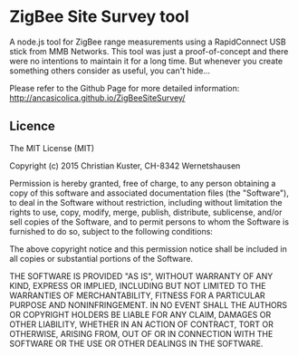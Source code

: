 # ZigBee Site Survey tool

A node.js tool for ZigBee range measurements using a RapidConnect USB stick from MMB Networks. This tool was just a 
proof-of-concept and there were no intentions to maintain it for a long time. But whenever you create something others consider as 
useful, you can't hide... 

Please refer to the Github Page for more detailed information: http://ancasicolica.github.io/ZigBeeSiteSurvey/

## Licence
The MIT License (MIT)

Copyright (c) 2015 Christian Kuster, CH-8342 Wernetshausen

Permission is hereby granted, free of charge, to any person obtaining a copy
of this software and associated documentation files (the "Software"), to deal
in the Software without restriction, including without limitation the rights
to use, copy, modify, merge, publish, distribute, sublicense, and/or sell
copies of the Software, and to permit persons to whom the Software is
furnished to do so, subject to the following conditions:

The above copyright notice and this permission notice shall be included in all
copies or substantial portions of the Software.

THE SOFTWARE IS PROVIDED "AS IS", WITHOUT WARRANTY OF ANY KIND, EXPRESS OR
IMPLIED, INCLUDING BUT NOT LIMITED TO THE WARRANTIES OF MERCHANTABILITY,
FITNESS FOR A PARTICULAR PURPOSE AND NONINFRINGEMENT. IN NO EVENT SHALL THE
AUTHORS OR COPYRIGHT HOLDERS BE LIABLE FOR ANY CLAIM, DAMAGES OR OTHER
LIABILITY, WHETHER IN AN ACTION OF CONTRACT, TORT OR OTHERWISE, ARISING FROM,
OUT OF OR IN CONNECTION WITH THE SOFTWARE OR THE USE OR OTHER DEALINGS IN THE
SOFTWARE.


